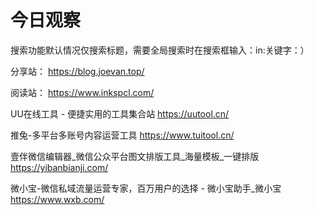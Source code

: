 # 今日观察

搜索功能默认情况仅搜索标题，需要全局搜索时在搜索框输入：in:关键字：）  

分享站： https://blog.joevan.top/  

阅读站： https://www.inkspcl.com/  

UU在线工具 - 便捷实用的工具集合站  https://uutool.cn/    

推兔-多平台多账号内容运营工具  https://www.tuitool.cn/    

壹伴微信编辑器_微信公众平台图文排版工具_海量模板_一键排版  https://yibanbianji.com/    

微小宝-微信私域流量运营专家，百万用户的选择 - 微小宝助手_微小宝  https://www.wxb.com/    
